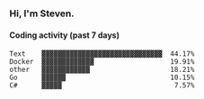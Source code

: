 ### Hi, I'm Steven.

#### Coding activity (past 7 days)
```
Text    ▓▓▓▓▓▓▓▓▓▓▓▓▓▓▓▓▓▓▓▓▓▓▓▓▓▓▓▓▓▓  44.17%
Docker  ▓▓▓▓▓▓▓▓▓▓▓▓▓                   19.91%
other   ▓▓▓▓▓▓▓▓▓▓▓▓                    18.21%
Go      ▓▓▓▓▓▓                          10.15%
C#      ▓▓▓▓▓                            7.57%
```
